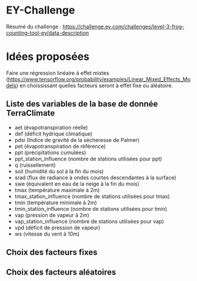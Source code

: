 # EY-Challenge

Résumé du challenge : https://challenge.ey.com/challenges/level-3-frog-counting-tool-ey/data-description

# Idées proposées

Faire une régression linéaire à effet mixtes (https://www.tensorflow.org/probability/examples/Linear_Mixed_Effects_Models) en choississant quelles facteurs seront à effet fixe ou aléatoire.

## Liste des variables de la base de donnée TerraClimate 

- aet (évapotranspiration réelle)
- def (déficit hydrique climatique)
- pdsi (Indice de gravité de la sécheresse de Palmer)
- pet (évapotranspiration de référence)
- ppt (précipitations cumulées)
- ppt_station_influence (nombre de stations utilisées pour ppt)
- q (ruissellement)
- soil (humidité du sol à la fin du mois)
- srad (flux de radiance à ondes courtes descendantes à la surface)
- swe (équivalent en eau de la neige à la fin du mois)
- tmax (température maximale à 2m)
- tmax_station_influence (nombre de stations utilisées pour tmax)
- tmin (température minimale à 2m)
- tmin_station_influence (nombre de stations utilisées pour tmin)
- vap (pression de vapeur à 2m)
- vap_station_influence (nombre de stations utilisées pour vap)
- vpd (déficit de pression de vapeur)
- ws (vitesse du vent à 10m)

## Choix des facteurs fixes



## Choix des facteurs aléatoires
